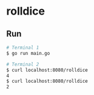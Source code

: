 # rolldice

## Run

```bash
# Terminal 1
$ go run main.go

# Terminal 2
$ curl localhost:8080/rolldice
4
$ curl localhost:8080/rolldice
2
```